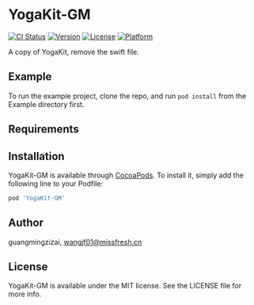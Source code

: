 # YogaKit-GM

[![CI Status](https://img.shields.io/travis/guangmingzizai/YogaKit-GM.svg?style=flat)](https://travis-ci.org/guangmingzizai/YogaKit-GM)
[![Version](https://img.shields.io/cocoapods/v/YogaKit-GM.svg?style=flat)](https://cocoapods.org/pods/YogaKit-GM)
[![License](https://img.shields.io/cocoapods/l/YogaKit-GM.svg?style=flat)](https://cocoapods.org/pods/YogaKit-GM)
[![Platform](https://img.shields.io/cocoapods/p/YogaKit-GM.svg?style=flat)](https://cocoapods.org/pods/YogaKit-GM)

A copy of YogaKit, remove the swift file.

## Example

To run the example project, clone the repo, and run `pod install` from the Example directory first.

## Requirements

## Installation

YogaKit-GM is available through [CocoaPods](https://cocoapods.org). To install
it, simply add the following line to your Podfile:

```ruby
pod 'YogaKit-GM'
```

## Author

guangmingzizai, wangjf01@missfresh.cn

## License

YogaKit-GM is available under the MIT license. See the LICENSE file for more info.
